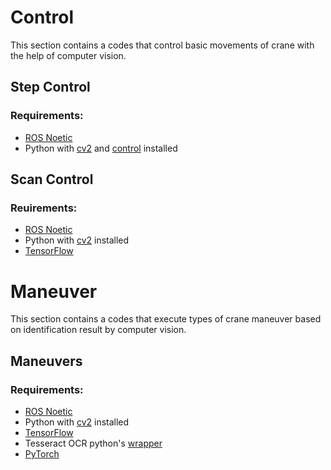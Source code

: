 # Control
This section contains a codes that control basic movements of crane with the help of computer vision.
## Step Control
### Requirements:
- [ROS Noetic](http://wiki.ros.org/noetic/Installation/Ubuntu)
- Python with [cv2](https://pypi.org/project/opencv-python/) and [control](https://pypi.org/project/control/) installed
## Scan Control
### Reuirements:
- [ROS Noetic](http://wiki.ros.org/noetic/Installation/Ubuntu)
- Python with [cv2](https://pypi.org/project/opencv-python/) installed
- [TensorFlow](https://tensorflow-object-detection-api-tutorial.readthedocs.io/en/latest/install.html#)
# Maneuver
This section contains a codes that execute types of crane maneuver based on identification result by computer vision.
## Maneuvers
### Requirements:
- [ROS Noetic](http://wiki.ros.org/noetic/Installation/Ubuntu)
- Python with [cv2](https://pypi.org/project/opencv-python/) installed
- [TensorFlow](https://tensorflow-object-detection-api-tutorial.readthedocs.io/en/latest/install.html#)
- Tesseract OCR python's [wrapper](https://pypi.org/project/pytesseract/)
- [PyTorch](https://pytorch.org/get-started/locally/) 
